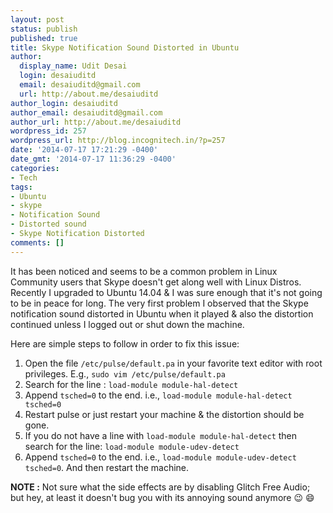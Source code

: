 ```yaml
---
layout: post
status: publish
published: true
title: Skype Notification Sound Distorted in Ubuntu
author:
  display_name: Udit Desai
  login: desaiuditd
  email: desaiuditd@gmail.com
  url: http://about.me/desaiuditd
author_login: desaiuditd
author_email: desaiuditd@gmail.com
author_url: http://about.me/desaiuditd
wordpress_id: 257
wordpress_url: http://blog.incognitech.in/?p=257
date: '2014-07-17 17:21:29 -0400'
date_gmt: '2014-07-17 11:36:29 -0400'
categories:
- Tech
tags:
- Ubuntu
- skype
- Notification Sound
- Distorted sound
- Skype Notification Distorted
comments: []
---
```


It has been noticed and seems to be a common problem in Linux Community users that Skype doesn't get along well with Linux Distros. Recently I upgraded to Ubuntu 14.04 & I was sure enough that it's not going to be in peace for long. The very first problem I observed that the Skype notification sound distorted in Ubuntu when it played &amp; also the distortion continued unless I logged out or shut down the machine.

Here are simple steps to follow in order to fix this issue:

1. Open the file `/etc/pulse/default.pa` in your favorite text editor with root privileges. E.g., `sudo vim /etc/pulse/default.pa`
2. Search for the line : `load-module module-hal-detect`
3. Append `tsched=0` to the end. i.e., `load-module module-hal-detect tsched=0`
4. Restart pulse or just restart your machine & the distortion should be gone.
5. If you do not have a line with `load-module module-hal-detect` then search for the line: `load-module module-udev-detect`
6. Append `tsched=0` to the end. i.e., `load-module module-udev-detect tsched=0`. And then restart the machine.

**NOTE :** Not sure what the side effects are by disabling Glitch Free Audio; but hey, at least it doesn't bug you with its annoying sound anymore :wink: :smile:
